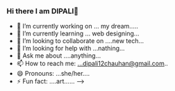 ### Hi there   I  am  DIPALI👋



- 🔭 I’m currently working on ... my dream.....
- 🌱 I’m currently learning ... web designing...
- 👯 I’m looking to collaborate on ....new tech...
- 🤔 I’m looking for help with ...nathing...
- 💬 Ask me about ....anything...
- 📫 How to reach me: ...dipali12chauhan@gmail.com..
- 😄 Pronouns: ...she/her....
- ⚡ Fun fact: ....art......
-->
